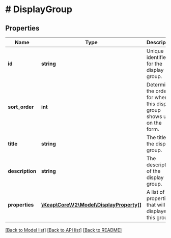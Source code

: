 # # DisplayGroup

## Properties

Name | Type | Description | Notes
------------ | ------------- | ------------- | -------------
**id** | **string** | Unique identifier for the display group. | [optional]
**sort_order** | **int** | Determines the order for where this display group shows up on the form. | [optional]
**title** | **string** | The title of the display group. | [optional]
**description** | **string** | The description of the display group. | [optional]
**properties** | [**\Keap\Core\V2\Model\DisplayProperty[]**](DisplayProperty.md) | A list of properties that will be displayed in this group. | [optional]

[[Back to Model list]](../../README.md#models) [[Back to API list]](../../README.md#endpoints) [[Back to README]](../../README.md)
